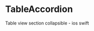 # TableAccordion
Table view section collapsible - ios swift 

<img src="http://i.makeagif.com/media/4-25-2016/bW2Op7.gif" alt="">
